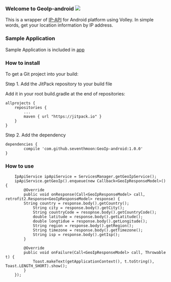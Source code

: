 ### Welcome to GeoIp-android [![](https://jitpack.io/v/seventhmoon/GeoIp-android.svg)](https://jitpack.io/#seventhmoon/GeoIp-android)
This is a wrapper of [IP-API](http://ip-api.com/json) for Android platform using Volley.
In simple words, get your location information by IP address.

### Sample Application
Sample Application is included in [app](https://github.com/seventhmoon/GeoIp-android/tree/master/app)

### How to install

To get a Git project into your build:

Step 1. Add the JitPack repository to your build file

Add it in your root build.gradle at the end of repositories:

	allprojects {
		repositories {
			...
			maven { url "https://jitpack.io" }
		}
	}

Step 2. Add the dependency

	dependencies {
	        compile 'com.github.seventhmoon:GeoIp-android:1.0.0'
	}
	     
### How to use
        IpApiService ipApiService = ServicesManager.getGeoIpService();
       	ipApiService.getGeoIp().enqueue(new Callback<GeoIpResponseModel>() {
            @Override
            public void onResponse(Call<GeoIpResponseModel> call, retrofit2.Response<GeoIpResponseModel> response) {
         	String country = response.body().getCountry();
                String city = response.body().getCity();
                String countryCode = resopnse.body().getCountryCode();
                double latitude = response.body().getLatitude();
                double longtidue = response.body().getLongitude();
                String region = response.body().getRegion();
                String timezone = response.body().getTimezone();
                String isp = response.body().getIsp();
            }

            @Override
            public void onFailure(Call<GeoIpResponseModel> call, Throwable t) {
                Toast.makeText(getApplicationContext(), t.toString(), Toast.LENGTH_SHORT).show();
            }
        });
